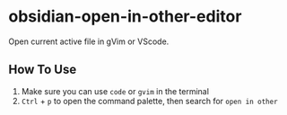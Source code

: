 # obsidian-open-in-other-editor

Open current active file in gVim or VScode.

## How To Use

1. Make sure you can use `code` or `gvim` in the terminal
2. `Ctrl` + `p` to open the command palette, then search for `open in other`
